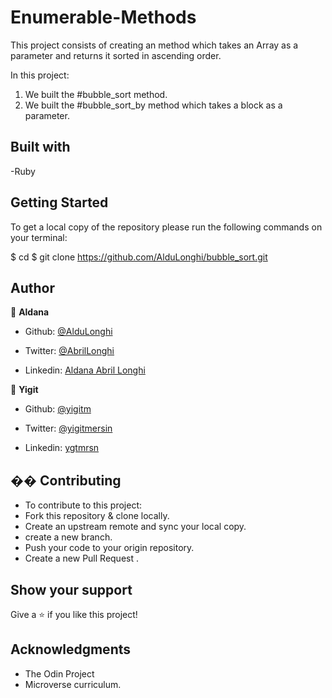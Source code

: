 # Enumerable-Methods

This project consists of creating an method which takes an Array as a parameter and returns it sorted in ascending order.

In this project:

1. We built the #bubble_sort method.
2. We built the #bubble_sort_by method which takes a block as a parameter.

## Built with

-Ruby

## Getting Started

To get a local copy of the repository please run the following commands on your terminal:

$ cd <folder>
$ git clone https://github.com/AlduLonghi/bubble_sort.git

## Author

👤 **Aldana**
​

- Github: [@AlduLonghi](https://github.com/AlduLonghi)

- Twitter: [@AbrilLonghi](https://twitter.com/AbrilLonghi)

- Linkedin: [Aldana Abril Longhi](https://www.linkedin.com/in/aldana-abril-longhi-a842ba1a7/)

👤 **Yigit**

- Github: [@yigitm](https://github.com/yigitm)

- Twitter: [@yigitmersin](https://twitter.com/yigitmersin)

- Linkedin: [ygtmrsn](https://www.linkedin.com/in/yigitmersin)

## �� Contributing

- To contribute to this project:
- Fork this repository & clone locally.
- Create an upstream remote and sync your local copy.
- create a new branch.
- Push your code to your origin repository.
- Create a new Pull Request .

## Show your support

Give a ⭐️ if you like this project!
​

## Acknowledgments

- The Odin Project
- Microverse curriculum.
